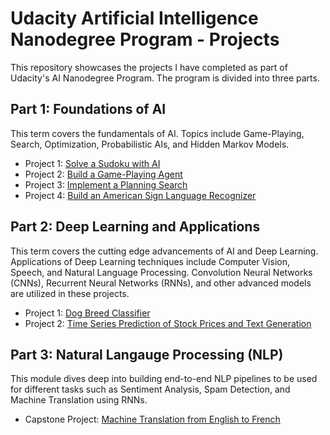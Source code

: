 
# Udacity Artificial Intelligence Nanodegree Program - Projects

This repository showcases the projects I have completed as part of Udacity's AI Nanodegree Program. The program is divided into three parts.

## Part 1: Foundations of AI

This term covers the fundamentals of AI. Topics include Game-Playing, Search, Optimization, Probabilistic AIs, and Hidden Markov Models.

- Project 1: [Solve a Sudoku with AI](AIND1-Sudoku.md)
- Project 2: [Build a Game-Playing Agent](AIND1-Isolation.md)
- Project 3: [Implement a Planning Search](AIND1-Planning.md)
- Project 4: [Build an American Sign Language Recognizer](AIND1-Recognizer.md)

## Part 2: Deep Learning and Applications

This term covers the cutting edge advancements of AI and Deep Learning. Applications of Deep Learning techniques include Computer Vision, Speech, and Natural Language Processing. Convolution Neural Networks (CNNs), Recurrent Neural Networks (RNNs), and other advanced models are utilized in these projects.

- Project 1: [Dog Breed Classifier](AIND2-dog-project.md)
- Project 2: [Time Series Prediction of Stock Prices and Text Generation](AIND2-rnn.md)

## Part 3: Natural Langauge Processing (NLP)

This module dives deep into building end-to-end NLP pipelines to be used for different tasks such as Sentiment Analysis, Spam Detection, and Machine Translation using RNNs.

- Capstone Project: [Machine Translation from English to French](AIND2-nlp-capstone.md)
